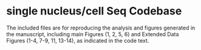 # single nucleus/cell Seq Codebase

The included files are for reproducing the analysis and figures generated in the manuscript, including main Figures (1, 2, 5, 6) and Extended Data Figures (1-4, 7-9, 11, 13-14), as indicated in the code text. 
